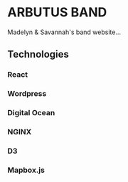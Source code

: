 # ARBUTUS BAND
Madelyn & Savannah's band website...

## Technologies

### React 
### Wordpress
### Digital Ocean
### NGINX
### D3
### Mapbox.js

